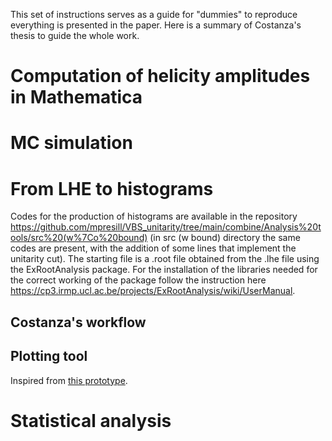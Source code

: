 This set of instructions serves as a guide for "dummies" to reproduce everything is presented in the paper.
Here is a summary of Costanza's thesis to guide the whole work.



# Computation of helicity amplitudes in Mathematica


# MC simulation 


# From LHE to histograms

Codes for the production of histograms are available in the repository https://github.com/mpresill/VBS_unitarity/tree/main/combine/Analysis%20tools/src%20(w%7Co%20bound) (in src (w bound) directory the same codes are present, with the addition of some lines that implement the unitarity cut). The starting file is a .root file obtained from the .lhe file using the ExRootAnalysis package. For the installation of the libraries needed for the correct working of the package follow the instruction here https://cp3.irmp.ucl.ac.be/projects/ExRootAnalysis/wiki/UserManual.

## Costanza's workflow


## Plotting tool
Inspired from [this prototype](https://github.com/acappati/mg5tut_apr21_plots).


# Statistical analysis
